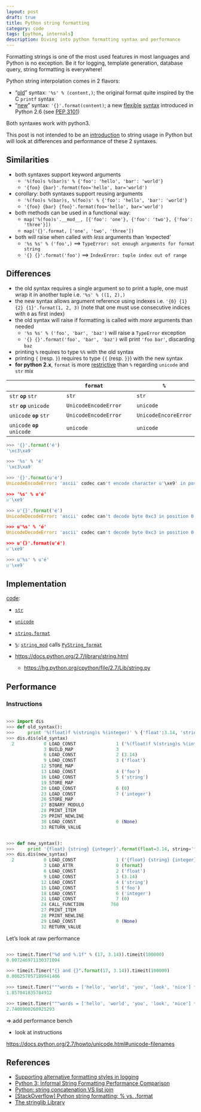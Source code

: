 ```yaml
---
layout: post
draft: true
title: Python string formatting
category: code
tags: [python, internals]
description: Diving into python formatting syntax and performance
---
```


Formatting strings is one of the most used features in most languages and Python is no exception. Be
it for logging, template generation, database query, string formatting is everywhere!


Python string interpolation comes in 2 flavors:

* “[old](https://docs.python.org/2.7/library/stdtypes.html#string-formatting-operations)” syntax: `'%s' % (content,)`; the original format quite inspired by the C `printf` syntax
* “[new](https://docs.python.org/2.7/library/string.html#format-string-syntax)” syntax: `'{}'.format(content)`; a new [flexible](https://mkaz.com/2012/10/10/python-string-format/) [syntax](http://pyformat.info/) introduced in Python 2.6 (see [PEP 3101](https://www.python.org/dev/peps/pep-3101))

Both syntaxes work with python3.

This post is not intended to be an [introduction](https://developers.google.com/edu/python/strings) to string usage in Python but will look at differences and performance of these 2 syntaxes.

## Similarities

* both syntaxes support keyword arguments
    * `'%(foo)s %(bar)s' % {'foo': 'hello', 'bar': 'world'}`
    * `'{foo} {bar}'.format(foo='hello', bar='world')`
* corollary: both syntaxes support reusing arguments
    * `'%(foo)s %(bar)s, %(foo)s' % {'foo': 'hello', 'bar': 'world'}`
    * `'{foo} {bar} {foo}'.format(foo='hello', bar='world')`
* both methods can be used in a functional way:
    * `map('%(foo)s'.__mod__, [{'foo': 'one'}, {'foo': 'two'}, {'foo': 'three'}])`
    * `map('{}'.format, ['one', 'two', 'three'])`
* both will raise when called with *less* arguments than ‘expected’
    * `'%s %s' % ('foo',)` ⟹   `TypeError: not enough arguments for format string`
    * `'{} {}'.format('foo')` ⟹   `IndexError: tuple index out of range`

## Differences

* the old syntax requires a single argument so to print a tuple, one must wrap it in another tuple
  i.e. `'%s' % ((1, 2),)`
* the new syntax allows argument reference using indexes i.e. `'{0} {1} {2} {1}'.format(1, 2, 3)`
  (note that one must use consecutive indices with `0` as first index)
* the old syntax will raise if formatting is called with *more* arguments than needed
    * `'%s %s' % ('foo', 'bar', 'baz')` will raise a `TypeError` exception
    * `'{} {}'.format('foo', 'bar', 'baz')` will print `'foo bar'`, discarding `baz`
* printing `%` requires to type `%%` with the old syntax
* printing `{` (resp. `}`) requires to type `{​{` (resp. `}​}`) with the new syntax
* **for python 2.x**, `format` is more [restrictive](http://stackoverflow.com/a/12252460/626278) than `%` regarding `unicode` and `str` mix

|                               |   | `format`               |   | `%`                  |
|-------------------------------|---|------------------------|---|----------------------|
| `str` **`op`** `str`          |   | `str`                  |   | `str`                |
| `str` **`op`** `unicode`      |   | `UnicodeEncodeError`   |   | `unicode`            |
| `unicode` **`op`** `str`      |   | `UnicodeEncodeError`   |   | `UnicodeEncoreError` |
| `unicode` **`op`**  `unicode` |   | `unicode`              |   | `unicode`            |

```python
>>> '{}'.format('é')
'\xc3\xa9'

>>> '%s' % 'é'
'\xc3\xa9'

>>> '{}'.format(u'é')
UnicodeEncodeError: 'ascii' codec can't encode character u'\xe9' in position 0: ordinal not in range(128)

>>> '%s' % u'é'
u'\xe9'

>>> u'{}'.format('é')
UnicodeDecodeError: 'ascii' codec can't decode byte 0xc3 in position 0: ordinal not in range(128)

>>> u'%s' % 'é'
UnicodeDecodeError: 'ascii' codec can't decode byte 0xc3 in position 0: ordinal not in range(128)

>>> u'{}'.format(u'é')
u'\xe9'

>>> u'%s' % u'é'
u'\xe9'
```


## Implementation

[code](https://docs.python.org/devguide/setup.html#directory-structure):

* [`str`](https://hg.python.org/cpython/file/2.7/Objects/stringobject.c#l168)
* [`unicode`](https://hg.python.org/cpython/file/2.7/Objects/unicodeobject.c)
* [`string.format`](https://hg.python.org/cpython/file/2.7/Objects/stringlib/string_format.h)
* [`%`](): [`string_mod`](https://hg.python.org/cpython/file/2.7/Objects/stringobject.c#l3750) calls
  [`PyString_format`](https://hg.python.org/cpython/file/2.7/Objects/stringobject.c#l4231)


* https://docs.python.org/2.7/library/string.html
    * https://hg.python.org/cpython/file/2.7/Lib/string.py


## Performance


### Instructions

```python

>>> import dis
>>> def old_syntax():
>>>     print '%(float)f %(string)s %(integer)' % {'float':3.14, 'string': 'foo', 'integer': 0}
>>> dis.dis(old_syntax)
  2           0 LOAD_CONST               1 ('%(float)f %(string)s %(integer)d')
              3 BUILD_MAP                3
              6 LOAD_CONST               2 (3.14)
              9 LOAD_CONST               3 ('float')
             12 STORE_MAP           
             13 LOAD_CONST               4 ('foo')
             16 LOAD_CONST               5 ('string')
             19 STORE_MAP           
             20 LOAD_CONST               6 (0)
             23 LOAD_CONST               7 ('integer')
             26 STORE_MAP           
             27 BINARY_MODULO       
             28 PRINT_ITEM          
             29 PRINT_NEWLINE       
             30 LOAD_CONST               0 (None)
             33 RETURN_VALUE        


>>> def new_syntax():
>>>     print '{float} {string} {integer}'.format(float=3.14, string='foo', integer=0)
>>> dis.dis(new_syntax)
  2           0 LOAD_CONST               1 ('{float} {string} {integer}')
              3 LOAD_ATTR                0 (format)
              6 LOAD_CONST               2 ('float')
              9 LOAD_CONST               3 (3.14)
             12 LOAD_CONST               4 ('string')
             15 LOAD_CONST               5 ('foo')
             18 LOAD_CONST               6 ('integer')
             21 LOAD_CONST               7 (0)
             24 CALL_FUNCTION          768
             27 PRINT_ITEM          
             28 PRINT_NEWLINE       
             29 LOAD_CONST               0 (None)
             32 RETURN_VALUE        
```

Let’s look at raw performance

```python

>>> timeit.Timer("%d and %.1f" % (17, 3.14)).timeit(100000)
0.007246971130371094

>>> timeit.Timer("{} and {}".format(17, 3.14)).timeit(100000)
0.006257057189941406

>>> timeit.Timer("""words = ['hello', 'world', 'you', 'look', 'nice'] * 100; map(lambda x: '%(foo)s' % {'foo': x}, words)""").timeit(10000)
1.857041835784912

>>> timeit.Timer("""words = ['hello', 'world', 'you', 'look', 'nice'] * 100; map(lambda x: '{foo}'.format(foo=x), words)""").timeit(10000)
2.7408900260925293
```

=> add performance bench
+ look at instructions



https://docs.python.org/2.7/howto/unicode.html#unicode-filenames


## References

* [Supporting alternative formatting styles in logging](http://plumberjack.blogspot.co.uk/2010/10/supporting-alternative-formatting.html)
* [Python 3: Informal String Formatting Performance Comparison](http://www.protocolostomy.com/2011/01/02/python-3-informal-string-formatting-performance-comparison/)
* [Python: string concatenation VS list join](https://paolobernardi.wordpress.com/2012/11/06/python-string-concatenation-vs-list-join)
* [[StackOverflow] Python string formatting: % vs. .format](http://stackoverflow.com/a/25433007/626278)
* [The stringlib Library](http://effbot.org/zone/stringlib.htm)
